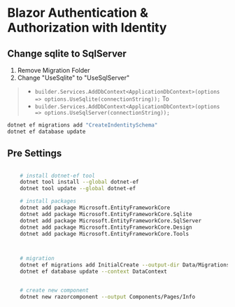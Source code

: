 # Blazor Authentication & Authorization with Identity

## Change sqlite to SqlServer

1. Remove Migration Folder
2. Change "UseSqlite" to "UseSqlServer"

>- `builder.Services.AddDbContext<ApplicationDbContext>(options =>
    options.UseSqlite(connectionString));` To
>- `builder.Services.AddDbContext<ApplicationDbContext>(options =>
    options.UseSqlServer(connectionString));`

```bash
dotnet ef migrations add "CreateIndentitySchema"
dotnet ef database update
```

## Pre Settings

```bash

    # install dotnet-ef tool
    dotnet tool install --global dotnet-ef
    dotnet tool update --global dotnet-ef

    # install packages
    dotnet add package Microsoft.EntityFrameworkCore
    dotnet add package Microsoft.EntityFrameworkCore.Sqlite
    dotnet add package Microsoft.EntityFrameworkCore.SqlServer
    dotnet add package Microsoft.EntityFrameworkCore.Design
    dotnet add package Microsoft.EntityFrameworkCore.Tools



    # migration
    dotnet ef migrations add InitialCreate --output-dir Data/Migrations
    dotnet ef database update --context DataContext


    # create new component
    dotnet new razorcomponent --output Components/Pages/Info

```
